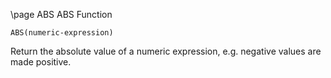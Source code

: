 \page ABS ABS Function
```basic
ABS(numeric-expression)
```
Return the absolute value of a numeric expression, e.g. negative values are made positive.

